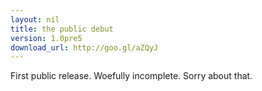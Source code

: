 ```yaml
---
layout: nil
title: the public debut
version: 1.0pre5
download_url: http://goo.gl/aZQyJ
---
```

First public release. Woefully incomplete. Sorry about that.